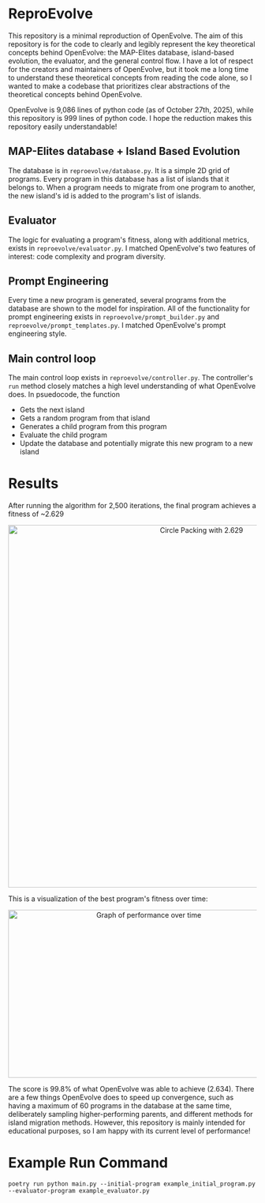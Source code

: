 # ReproEvolve

This repository is a minimal reproduction of OpenEvolve. The aim of this repository is for the code to clearly and legibly represent the key theoretical concepts behind OpenEvolve: the MAP-Elites database, island-based evolution, the evaluator, and the general control flow. I have a lot of respect for the creators and maintainers of OpenEvolve, but it took me a long time to understand these theoretical concepts from reading the code alone, so I wanted to make a codebase that prioritizes clear abstractions of the theoretical concepts behind OpenEvolve.

OpenEvolve is 9,086 lines of python code (as of October 27th, 2025), while this repository is 999 lines of python code. I hope the reduction makes this repository easily understandable!

## MAP-Elites database + Island Based Evolution
The database is in `reproevolve/database.py`. It is a simple 2D grid of programs. Every program in this database has a list of islands that it belongs to. When a program needs to migrate from one program to another, the new island's id is added to the program's list of islands.

## Evaluator
The logic for evaluating a program's fitness, along with additional metrics, exists in `reproevolve/evaluator.py`. I matched OpenEvolve's two features of interest: code complexity and program diversity.

## Prompt Engineering
Every time a new program is generated, several programs from the database are shown to the model for inspiration. All of the functionality for prompt engineering exists in `reproevolve/prompt_builder.py` and `reproevolve/prompt_templates.py`. I matched OpenEvolve's prompt engineering style.

## Main control loop
The main control loop exists in `reproevolve/controller.py`. The controller's `run` method closely matches a high level understanding of what OpenEvolve does. In psuedocode, the function
- Gets the next island
- Gets a random program from that island
- Generates a child program from this program
- Evaluate the child program
- Update the database and potentially migrate this new program to a new island

# Results
After running the algorithm for 2,500 iterations, the final program achieves a fitness of ~2.629

<p align="center">
  <img width="768" height="734" alt="Circle Packing with 2.629" src="https://github.com/user-attachments/assets/6c00f380-9aea-4735-9a3d-9295a68ccd97" />
</p>

This is a visualization of the best program's fitness over time:
<p align="center">
<img width="554" height="340" alt="Graph of performance over time" src="https://github.com/user-attachments/assets/1f0061a6-2700-4423-b2e3-de6114deed2e" />
</p>



The score is 99.8% of what OpenEvolve was able to achieve (2.634). There are a few things OpenEvolve does to speed up convergence, such as having a maximum of 60 programs in the database at the same time, deliberately sampling higher-performing parents, and different methods for island migration methods. However, this repository is mainly intended for educational purposes, so  I am happy with its current level of performance!

# Example Run Command
`poetry run python main.py --initial-program example_initial_program.py --evaluator-program example_evaluator.py`
